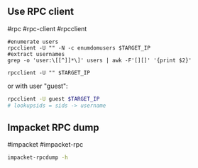 Use RPC client
---
#rpc #rpc-client #rpcclient

```shell
#enumerate users
rpcclient -U "" -N -c enumdomusers $TARGET_IP
#extract usernames
grep -o 'user:\[[^]]*\]' users | awk -F'[][]' '{print $2}'
```

```shell
rpcclient -U "" $TARGET_IP
```

or with user "guest":

```bash
rpcclient -U guest $TARGET_IP
# lookupsids = sids -> username
```

Impacket RPC dump
---
#impacket #impacket-rpc

```bash
impacket-rpcdump -h
```